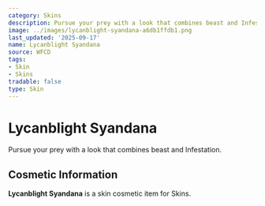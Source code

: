 ```yaml
---
category: Skins
description: Pursue your prey with a look that combines beast and Infestation.
image: ../images/lycanblight-syandana-a6db1ffdb1.png
last_updated: '2025-09-17'
name: Lycanblight Syandana
source: WFCD
tags:
- Skin
- Skins
tradable: false
type: Skin
---
```


# Lycanblight Syandana

Pursue your prey with a look that combines beast and Infestation.

## Cosmetic Information

**Lycanblight Syandana** is a skin cosmetic item for Skins.

